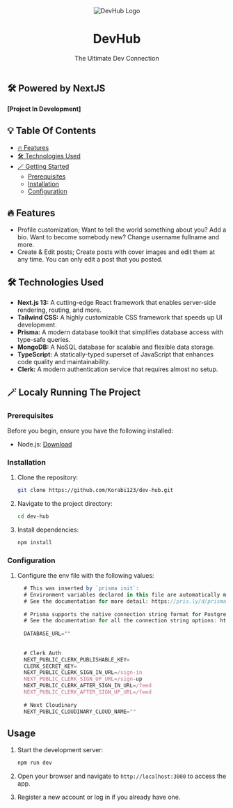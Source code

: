 <a name="readme-top"></a>

<!-- PROJECT LOGO -->
<!--suppress HtmlDeprecatedAttribute -->
<div align="center">
  <img src="./public/logo-black-1200x1200.png" alt="DevHub Logo">
  <h1 align="center">DevHub</h1>
  <p align="center">
    The Ultimate Dev Connection
    <br />
    <br />
  </p>
</div>

## 🛠️ Powered by NextJS

**[Project In Development]**

## 💡 Table Of Contents

- [🔥 Features](#features)
- [🛠️ Technologies Used](#technologies-used)
- [🪄 Getting Started](#localy-running-the-project)
  - [Prerequisites](#prerequisites)
  - [Installation](#installation)
  - [Configuration](#configuration)


## 🔥 Features

- Profile customization; Want to tell the world something about you? Add a bio. Want to become somebody new? Change username fullname and more.
- Create & Edit posts; Create posts with cover images and edit them at any time. You can only edit a post that you posted.

## 🛠️ Technologies Used
- **Next.js 13:** A cutting-edge React framework that enables server-side rendering, routing, and more.
- **Tailwind CSS:** A highly customizable CSS framework that speeds up UI development.
- **Prisma:** A modern database toolkit that simplifies database access with type-safe queries.
- **MongoDB:** A NoSQL database for scalable and flexible data storage.
- **TypeScript:** A statically-typed superset of JavaScript that enhances code quality and maintainability.
- **Clerk:** A modern authentication service that requires almost no setup.

## 🪄 Localy Running The Project

### Prerequisites

Before you begin, ensure you have the following installed:

- Node.js: [Download](https://nodejs.org/)

### Installation

1. Clone the repository:

   ```bash
   git clone https://github.com/Korabi123/dev-hub.git
   ```

2. Navigate to the project directory:

   ```bash
   cd dev-hub
   ```

3. Install dependencies:

   ```bash
   npm install
   ```

### Configuration

1. Configure the env file with the following values:
   ```js
     # This was inserted by `prisma init`:
     # Environment variables declared in this file are automatically made available to Prisma.
     # See the documentation for more detail: https://pris.ly/d/prisma-schema#accessing-environment-variables-from-the-schema
    
     # Prisma supports the native connection string format for PostgreSQL, MySQL, SQLite, SQL Server, MongoDB and CockroachDB.
     # See the documentation for all the connection string options: https://pris.ly/d/connection-strings
    
     DATABASE_URL=""
    
    
     # Clerk Auth
     NEXT_PUBLIC_CLERK_PUBLISHABLE_KEY=
     CLERK_SECRET_KEY=
     NEXT_PUBLIC_CLERK_SIGN_IN_URL=/sign-in
     NEXT_PUBLIC_CLERK_SIGN_UP_URL=/sign-up
     NEXT_PUBLIC_CLERK_AFTER_SIGN_IN_URL=/feed
     NEXT_PUBLIC_CLERK_AFTER_SIGN_UP_URL=/feed
      
     # Next Cloudinary
     NEXT_PUBLIC_CLOUDINARY_CLOUD_NAME=""
   ```  

## Usage

1. Start the development server:

   ```bash
   npm run dev
   ```

2. Open your browser and navigate to `http://localhost:3000` to access the app.

3. Register a new account or log in if you already have one.
